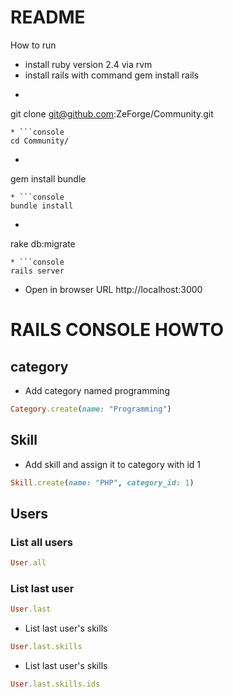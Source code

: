 # README

How to run

* install ruby version 2.4 via rvm
* install rails with command gem install rails
* ```console
git clone git@github.com:ZeForge/Community.git
```
* ```console
cd Community/
```
* ```console
gem install bundle
```
* ```console
bundle install
```
* ```console
rake db:migrate
```
* ```console
rails server
```
* Open in browser URL http://localhost:3000


# RAILS CONSOLE HOWTO

## category
* Add category named programming
```ruby
Category.create(name: "Programming")
```

## Skill
* Add skill and assign it to category with id 1
```ruby
Skill.create(name: "PHP", category_id: 1)
```

## Users

### List all users
```ruby
User.all
```

### List last user

```ruby
User.last
```

* List last user's skills

```ruby
User.last.skills
```

* List last user's skills
```ruby
User.last.skills.ids
```
